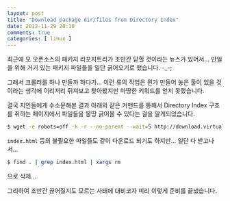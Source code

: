 ```yaml
---
layout: post
title: "Download package dir/files from Directory Index"
date: 2012-11-29 20:10
comments: true
categories: [ linux ]
---
```


 최근에 모 오픈소스의 패키지 리포지트리가 조만간 닫힐 것이라는 뉴스가 있어서… 만일을 위해 거기 있는 패키지 파일들을 일단 긁어오기로 했습니다. -_-;

 그래서 크롤러를 하나 만들까 하다가… 이런 류의 작업은 뭔가 만들어 놓은 툴이 있을 것이라는 생각에 이리저리 뒤져보고 찾아봤지만 마땅한 키워드를 얻지 못했습니다.
 
 결국 지인들에게 수소문해본 결과 아래와 같은 커맨드를 통해서 Directory Index 구조를 취하는 페이지에서 파일들을 몽땅 긁어올 수 있다는 걸을 알게되었습니다.
 
``` bash
$ wget -e robots=off -k -r --no-parent --wait=5 http://download.virtualbox.org/virtualbox/debian/
```

 `index.html` 등의 불필요한 파일들도 같이 다운로드 되기도 하지만… 일단 다 받고나서…
 
``` bash
$ find . | grep index.html | xargs rm 
```

으로 삭제…

그리하여 조만간 끊어질지도 모르는 사태에 대비코자 미리 이렇게 준비를 끝냈습니다.

